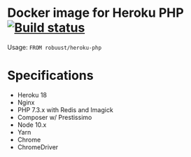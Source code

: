 # Docker image for Heroku PHP [![Build status](https://badge.buildkite.com/93ccca7cf370307bc6a02801651853ad44ee64300ba2394d5d.svg)](https://buildkite.com/robuust/heroku-php)

Usage: `FROM robuust/heroku-php`

# Specifications

* Heroku 18
* Nginx
* PHP 7.3.x with Redis and Imagick
* Composer w/ Prestissimo
* Node 10.x
* Yarn
* Chrome
* ChromeDriver
